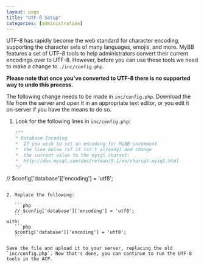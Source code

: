 ```yaml
---
layout: page
title: "UTF-8 Setup"
categories: [administration]
---
```


UTF-8 has rapidly become the web standard for character encoding, supporting the character sets of many languages, emojis, and more. MyBB features a set of UTF-8 tools to help administrators convert their current encodings over to UTF-8. However, before you can use these tools we need to make a change to `./inc/config.php`.

**Please note that once you've converted to UTF-8 there is no supported way to undo this process.** 

The following change needs to be made in `inc/config.php`. Download the file from the server and open it in an appropriate text editor, or you edit it on-server if you have the means to do so.

1. Look for the following lines in `inc/config.php`: 
    ```php
    /**
    * Database Encoding
    *  If you wish to set an encoding for MyBB uncomment
    *  the line below (if it isn't already) and change
    *  the current value to the mysql charset:
    *  http://dev.mysql.com/doc/refman/5.1/en/charset-mysql.html
    */

// $config['database']['encoding'] = 'utf8';
 ```

2. Replace the following:

    ```php
    // $config['database']['encoding'] = 'utf8';
    ```
with:
    ```php
    $config['database']['encoding'] = 'utf8';
    ```

Save the file and upload it to your server, replacing the old `inc/config.php`. Now that's done, you can continue to run the UTF-8 tools in the ACP.
